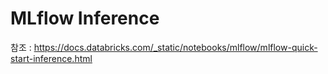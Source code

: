 # MLflow Inference

참조 : https://docs.databricks.com/_static/notebooks/mlflow/mlflow-quick-start-inference.html